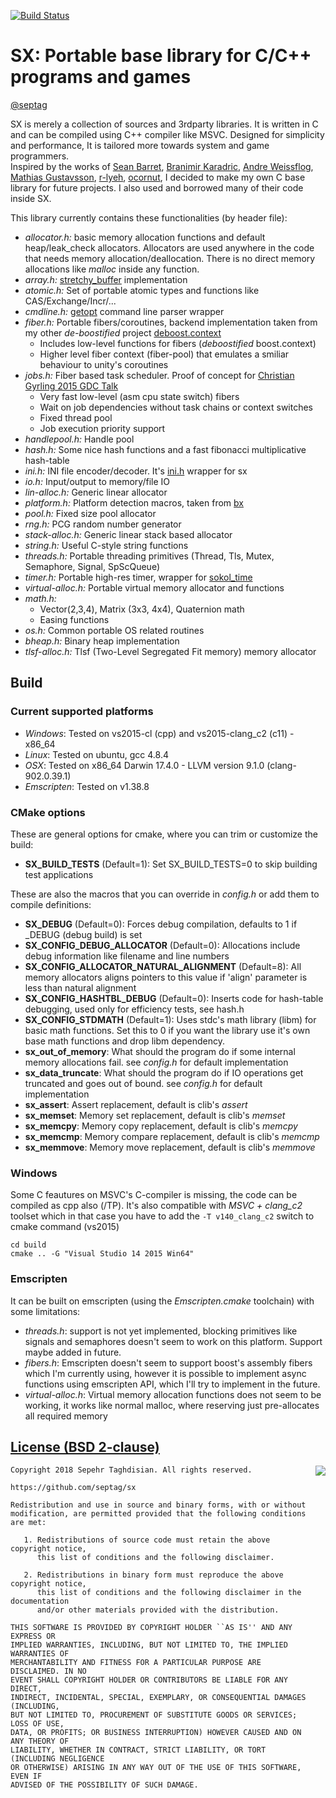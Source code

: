 [![Build Status](https://travis-ci.org/septag/sx.svg?branch=master)](https://travis-ci.org/septag/sx)

# SX: Portable base library for C/C++ programs and games
[@septag](https://twitter.com/septagh)

SX is merely a collection of sources and 3rdparty libraries. It is written in C and can be compiled using C++ compiler like MSVC. 
Designed for simplicity and performance, It is tailored more towards system and game programmers.  
Inspired by the works of [Sean Barret](https://github.com/nothings), [Branimir Karadric](https://github.com/bkaradzic), [Andre Weissflog](https://github.com/floooh), [Mathias Gustavsson](https://github.com/mattiasgustavsson), [r-lyeh](https://github.com/r-lyeh), [ocornut](https://github.com/ocornut), I decided to make my own C base library for future projects. I also used and borrowed many of their code inside SX.

This library currently contains these functionalities (by header file):

- *allocator.h:* basic memory allocation functions and default heap/leak_check allocators. Allocators are used anywhere in the code that needs memory allocation/deallocation. There is no direct memory allocations like _malloc_ inside any function.
- *array.h:* [stretchy_buffer](https://github.com/nothings/stb/blob/master/stretchy_buffer.h) implementation
- *atomic.h:* Set of portable atomic types and functions like CAS/Exchange/Incr/...
- *cmdline.h:* [getopt](https://github.com/wc-duck/getopt) command line parser wrapper
- *fiber.h:* Portable fibers/coroutines, backend implementation taken from my other _de-boostified_ project [deboost.context](https://github.com/septag/deboost.context)
	- Includes low-level functions for fibers (_deboostified_ boost.context)
	- Higher level fiber context (fiber-pool) that emulates a smiliar behaviour to unity's coroutines
- *jobs.h:* Fiber based task scheduler. Proof of concept for [Christian Gyrling 2015 GDC Talk](http://gdcvault.com/play/1022186/Parallelizing-the-Naughty-Dog-Engine)
	- Very fast low-level (asm cpu state switch) fibers
	- Wait on job dependencies without task chains or context switches
	- Fixed thread pool
	- Job execution priority support
- *handlepool.h:* Handle pool
- *hash.h:*  Some nice hash functions and a fast fibonacci multiplicative hash-table
- *ini.h:* INI file encoder/decoder. It's [ini.h](https://github.com/mattiasgustavsson/libs/blob/master/ini.h) wrapper for sx
- *io.h:* Input/output to memory/file IO
- *lin-alloc.h:* Generic linear allocator
- *platform.h:* Platform detection macros, taken from [bx](https://github.com/bkaradzic/bx)
- *pool.h:* Fixed size pool allocator
- *rng.h:* PCG random number generator
- *stack-alloc.h:* Generic linear stack based allocator
- *string.h:* Useful C-style string functions
- *threads.h:* Portable threading primitives (Thread, Tls, Mutex, Semaphore, Signal, SpScQueue)
- *timer.h:* Portable high-res timer, wrapper for [sokol_time](https://github.com/floooh/sokol)
- *virtual-alloc.h:* Portable virtual memory allocator and functions
- *math.h:* 
	- Vector(2,3,4), Matrix (3x3, 4x4), Quaternion math
	- Easing functions
- *os.h:* Common portable OS related routines
- *bheap.h:* Binary heap implementation
- *tlsf-alloc.h:* Tlsf (Two-Level Segregated Fit memory) memory allocator

## Build
### Current supported platforms

- *Windows*: Tested on vs2015-cl (cpp) and vs2015-clang_c2 (c11) - x86_64
- *Linux*: Tested on ubuntu, gcc 4.8.4
- *OSX*: Tested on x86_64 Darwin 17.4.0 - LLVM version 9.1.0 (clang-902.0.39.1)
- *Emscripten*: Tested on v1.38.8

### CMake options

These are general options for cmake, where you can trim or customize the build:  

- **SX_BUILD_TESTS** (Default=1): Set SX_BUILD_TESTS=0 to skip building test applications

These are also the macros that you can override in _config.h_ or add them to compile definitions:

- **SX_DEBUG** (Default=0): Forces debug compilation, defaults to 1 if _DEBUG (debug build) is set
- **SX_CONFIG_DEBUG_ALLOCATOR** (Default=0): Allocations include debug information like filename and line numbers
- **SX_CONFIG_ALLOCATOR_NATURAL_ALIGNMENT** (Default=8): All memory allocators aligns pointers to this value if 'align' parameter is less than natural alignment
- **SX_CONFIG_HASHTBL_DEBUG** (Default=0): Inserts code for hash-table debugging, used only for efficiency tests, see hash.h
- **SX_CONFIG_STDMATH** (Default=1): Uses stdc's math library (libm) for basic math functions. Set this to 0 if you want the library use it's own base math functions and drop libm dependency.
- **sx_out_of_memory**: What should the program do if some internal memory allocations fail. see _config.h_ for default implementation
- **sx_data_truncate**: What should the program do if IO operations get truncated and goes out of bound. see _config.h_ for default implementation
- **sx_assert**: Assert replacement, default is clib's _assert_
- **sx_memset**: Memory set replacement, default is clib's _memset_
- **sx_memcpy**: Memory copy replacement, default is clib's _memcpy_
- **sx_memcmp**: Memory compare replacement, default is clib's _memcmp_
- **sx_memmove**: Memory move replacement, default is clib's _memmove_

### Windows
Some C feautures on MSVC's C-compiler is missing, the code can be compiled as cpp also (/TP). It's also compatible with *MSVC + clang_c2* toolset which in that case you have to add the ```-T v140_clang_c2``` switch to cmake command (vs2015)

```
cd build
cmake .. -G "Visual Studio 14 2015 Win64"
```

### Emscripten

It can be built on emscripten (using the _Emscripten.cmake_ toolchain) with some limitations:

- _threads.h_: support is not yet implemented, blocking primitives like signals and semaphores doesn't seem to work on this platform. Support maybe added in future.
- _fibers.h_: Emscripten doesn't seem to support boost's assembly fibers which I'm currently using, however it is possible to implement async functions using emscripten API, which I'll try to implement in the future.
- _virtual-alloc.h_: Virtual memory allocation functions does not seem to be working, it works like normal malloc, where reserving just pre-allocates all required memory


[License (BSD 2-clause)](https://github.com/septag/sx/blob/master/LICENSE)
--------------------------------------------------------------------------

<a href="http://opensource.org/licenses/BSD-2-Clause" target="_blank">
<img align="right" src="http://opensource.org/trademarks/opensource/OSI-Approved-License-100x137.png">
</a>

	Copyright 2018 Sepehr Taghdisian. All rights reserved.
	
	https://github.com/septag/sx
	
	Redistribution and use in source and binary forms, with or without
	modification, are permitted provided that the following conditions are met:
	
	   1. Redistributions of source code must retain the above copyright notice,
	      this list of conditions and the following disclaimer.
	
	   2. Redistributions in binary form must reproduce the above copyright notice,
	      this list of conditions and the following disclaimer in the documentation
	      and/or other materials provided with the distribution.
	
	THIS SOFTWARE IS PROVIDED BY COPYRIGHT HOLDER ``AS IS'' AND ANY EXPRESS OR
	IMPLIED WARRANTIES, INCLUDING, BUT NOT LIMITED TO, THE IMPLIED WARRANTIES OF
	MERCHANTABILITY AND FITNESS FOR A PARTICULAR PURPOSE ARE DISCLAIMED. IN NO
	EVENT SHALL COPYRIGHT HOLDER OR CONTRIBUTORS BE LIABLE FOR ANY DIRECT,
	INDIRECT, INCIDENTAL, SPECIAL, EXEMPLARY, OR CONSEQUENTIAL DAMAGES (INCLUDING,
	BUT NOT LIMITED TO, PROCUREMENT OF SUBSTITUTE GOODS OR SERVICES; LOSS OF USE,
	DATA, OR PROFITS; OR BUSINESS INTERRUPTION) HOWEVER CAUSED AND ON ANY THEORY OF
	LIABILITY, WHETHER IN CONTRACT, STRICT LIABILITY, OR TORT (INCLUDING NEGLIGENCE
	OR OTHERWISE) ARISING IN ANY WAY OUT OF THE USE OF THIS SOFTWARE, EVEN IF
	ADVISED OF THE POSSIBILITY OF SUCH DAMAGE.
